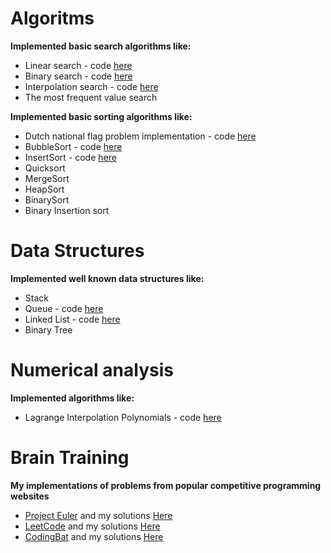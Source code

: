 # Algoritms

**Implemented basic search algorithms like:**
* Linear search - code [here](https://github.com/kuzxnia/algoritms/blob/master/computer_science/algoritms/search/linearsearch.py)
* Binary search - code [here](https://github.com/kuzxnia/algoritms/blob/master/computer_science/algoritms/search/binarysearch.py)
* Interpolation search - code [here](https://github.com/kuzxnia/algoritms/blob/master/computer_science/algoritms/search/interpolationsearch.py)
* The most frequent value search

**Implemented basic sorting algorithms like:**
* Dutch national flag problem implementation - code [here](https://github.com/kuzxnia/algoritms/blob/master/computer_science/algoritms/sorting/flag.py)
* BubbleSort - code [here](https://github.com/kuzxnia/algoritms/blob/master/computer_science/algoritms/sorting/bubblesort.py)
* InsertSort - code [here](https://github.com/kuzxnia/algoritms/blob/master/computer_science/algoritms/sorting/insertsort.py)
* Quicksort
* MergeSort
* HeapSort
* BinarySort
* Binary Insertion sort

# Data Structures

**Implemented well known data structures like:**
* Stack
* Queue - code [here](https://github.com/kuzxnia/algoritms/blob/master/computer_science/data_structures/queue.py)
* Linked List - code [here](https://github.com/kuzxnia/algoritms/blob/master/computer_science/data_structures/linkedList.py)
* Binary Tree

# Numerical analysis

**Implemented algorithms like:**
* Lagrange Interpolation Polynomials - code [here](https://github.com/kuzxnia/algoritms/blob/master/computer_science/numerical_analysis/lagrange_polynomial.py)
# Brain Training

**My implementations of problems from popular competitive programming websites**
* [Project Euler](https://projecteuler.net/) and my solutions [Here](https://github.com/kuzxnia/algoritms/blob/master/brain_training/euler)
* [LeetCode](https://leetcode.com/) and my solutions [Here](https://github.com/kuzxnia/algoritms/blob/master/brain_training/leetcode)
* [CodingBat](https://codingbat.com/java) and my solutions [Here](https://github.com/kuzxnia/codingBat-solutions)